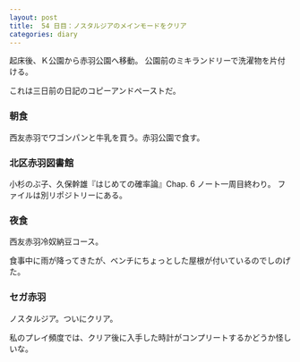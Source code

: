 ```yaml
---
layout: post
title:  54 日目：ノスタルジアのメインモードをクリア
categories: diary
---
```


起床後、Ｋ公園から赤羽公園へ移動。
公園前のミキランドリーで洗濯物を片付ける。

これは三日前の日記のコピーアンドペーストだ。

### 朝食

西友赤羽でワゴンパンと牛乳を買う。赤羽公園で食す。

### 北区赤羽図書館

小杉のぶ子、久保幹雄『はじめての確率論』Chap. 6 ノート一周目終わり。
ファイルは別リポジトリーにある。

### 夜食

西友赤羽冷奴納豆コース。

食事中に雨が降ってきたが、ベンチにちょっとした屋根が付いているのでしのげた。

### セガ赤羽

ノスタルジア。ついにクリア。

私のプレイ頻度では、クリア後に入手した時計がコンプリートするかどうか怪しいな。
